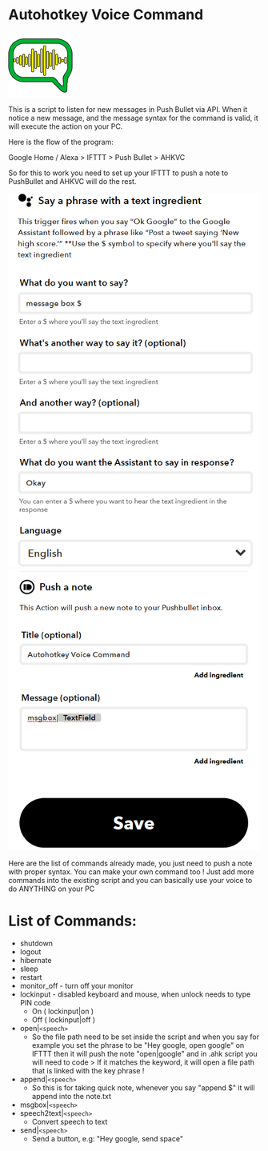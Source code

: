 # Autohotkey Voice Command
![alt text](icon.png)


This is a script to listen for new messages in Push Bullet via API.
When it notice a new message, and the message syntax for the command is valid, it will execute the action on your PC.

Here is the flow of the program:

Google Home / Alexa > IFTTT > Push Bullet > AHKVC

So for this to work you need to set up your IFTTT to push a note to PushBullet and AHKVC will do the rest.

![alt text](setup1.png)
![alt text](setup2.png)

Here are the list of commands already made, you just need to push a note with proper syntax. You can make your own command too !
Just add more commands into the existing script and you can basically use your voice to do ANYTHING on your PC

# List of Commands:
* shutdown
* logout
* hibernate
* sleep
* restart
* monitor_off - turn off your monitor
* lockinput - disabled keyboard and mouse, when unlock needs to type PIN code
  - On ( lockinput|on  )
  - Off ( lockinput|off )
* open|`<speech>`
  - So the file path need to be set inside the script and when you say for example you set the phrase to be "Hey google, open google" on IFTTT then it will push the note "open|google" and in .ahk script you will need to code > If it matches the keyword, it will open a file path that is linked with the key phrase !
* append|`<speech>`
  - So this is for taking quick note, whenever you say "append $" it will append into the note.txt
* msgbox|`<speech>`
* speech2text|`<speech>`
  - Convert speech to text
* send|`<speech>`
  - Send a button, e.g: "Hey google, send space"

